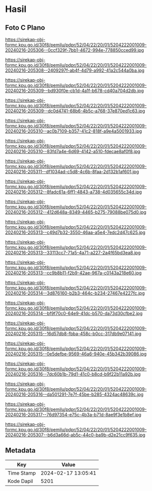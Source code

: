 # Hasil

## Foto C Plano

https://sirekap-obj-formc.kpu.go.id/30f8/pemilu/pdpr/52/04/22/20/01/5204222001009-20240216-205306--0ccf329f-7bb1-4672-994e-778850cced99.jpg

https://sirekap-obj-formc.kpu.go.id/30f8/pemilu/pdpr/52/04/22/20/01/5204222001009-20240216-205308--2409297f-ab4f-4d79-a992-41a2c544a0ba.jpg

https://sirekap-obj-formc.kpu.go.id/30f8/pemilu/pdpr/52/04/22/20/01/5204222001009-20240216-205309--bd930f0e-cb1d-4a1f-b678-cd40a704d2db.jpg

https://sirekap-obj-formc.kpu.go.id/30f8/pemilu/pdpr/52/04/22/20/01/5204222001009-20240216-205309--dc0d4741-68b6-4b5c-a768-37e870ed1c63.jpg

https://sirekap-obj-formc.kpu.go.id/30f8/pemilu/pdpr/52/04/22/20/01/5204222001009-20240216-205310--ac0b7109-b357-41c2-818f-a9e4a5001933.jpg

https://sirekap-obj-formc.kpu.go.id/30f8/pemilu/pdpr/52/04/22/20/01/5204222001009-20240216-205310--83fd7a4e-6d69-4142-a510-fdecae8af0f8.jpg

https://sirekap-obj-formc.kpu.go.id/30f8/pemilu/pdpr/52/04/22/20/01/5204222001009-20240216-205311--df1034ad-c5d8-4c6b-8faa-2d132b1af601.jpg

https://sirekap-obj-formc.kpu.go.id/30f8/pemilu/pdpr/52/04/22/20/01/5204222001009-20240216-205312--8fadc61a-6ff1-4843-a738-4d035655c34d.jpg

https://sirekap-obj-formc.kpu.go.id/30f8/pemilu/pdpr/52/04/22/20/01/5204222001009-20240216-205312--412d648a-8349-4465-b275-79088be075d0.jpg

https://sirekap-obj-formc.kpu.go.id/30f8/pemilu/pdpr/52/04/22/20/01/5204222001009-20240216-205313--c49d7b32-3550-46aa-a5e4-7edc2d47c625.jpg

https://sirekap-obj-formc.kpu.go.id/30f8/pemilu/pdpr/52/04/22/20/01/5204222001009-20240216-205313--33113cc7-71a5-4a71-a227-2a4f65bd3ea8.jpg

https://sirekap-obj-formc.kpu.go.id/30f8/pemilu/pdpr/52/04/22/20/01/5204222001009-20240216-205313--cc9b8b11-f2b9-42ae-967a-c0143a218e60.jpg

https://sirekap-obj-formc.kpu.go.id/30f8/pemilu/pdpr/52/04/22/20/01/5204222001009-20240216-205314--3d876160-b2b3-464c-b234-27467e4227fc.jpg

https://sirekap-obj-formc.kpu.go.id/30f8/pemilu/pdpr/52/04/22/20/01/5204222001009-20240216-205314--bf9f70c0-64e9-41dc-b570-da73d30cfbe2.jpg

https://sirekap-obj-formc.kpu.go.id/30f8/pemilu/pdpr/52/04/22/20/01/5204222001009-20240216-205315--16d57db8-fbba-458c-b0cc-317db9e07141.jpg

https://sirekap-obj-formc.kpu.go.id/30f8/pemilu/pdpr/52/04/22/20/01/5204222001009-20240216-205315--0e5defbe-9569-46a6-940e-45b342b39086.jpg

https://sirekap-obj-formc.kpu.go.id/30f8/pemilu/pdpr/52/04/22/20/01/5204222001009-20240216-205316--7dc60b1b-79d1-41c0-b8cd-b9f22b11a92b.jpg

https://sirekap-obj-formc.kpu.go.id/30f8/pemilu/pdpr/52/04/22/20/01/5204222001009-20240216-205316--da501291-7e7f-45be-b285-4324ac48639c.jpg

https://sirekap-obj-formc.kpu.go.id/30f8/pemilu/pdpr/52/04/22/20/01/5204222001009-20240216-205317--76d97354-e75c-4b3a-b71d-8ae9f3e1b8ef.jpg

https://sirekap-obj-formc.kpu.go.id/30f8/pemilu/pdpr/52/04/22/20/01/5204222001009-20240216-205307--b6d3a66d-ab5c-44c0-ba9b-d2e21cc9f635.jpg


## Metadata

| Key        | Value               |
| ---------- | ------------------- |
| Time Stamp | 2024-02-17 13:05:41 |
| Kode Dapil | 5201                |



